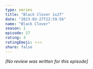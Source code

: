 ```yaml
---
type: series
title: "Black Clover 1x27"
date: "2023-03-27T22:59:56"
name: "Black Clover"
season: 1
episode: 27
rating: 3
ratingEmoji: ⭐️⭐️⭐️
share: false
---
```


_[No review was written for this episode]_
